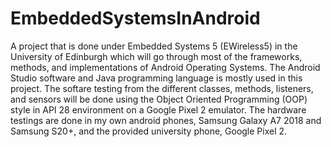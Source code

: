 # EmbeddedSystemsInAndroid
A project that is done under Embedded Systems 5 (EWireless5) in the University of Edinburgh which will go through most of the frameworks, methods, and implementations of Android Operating Systems. The Android Studio software and Java programming language is mostly used in this project. The softare testing from the different classes, methods, listeners, and sensors will be done using the Object Oriented Programming (OOP) style in API 28 environment on a Google Pixel 2 emulator. The hardware testings are done in my own android phones, Samsung Galaxy A7 2018 and Samsung S20+, and the provided university phone, Google Pixel 2. 
